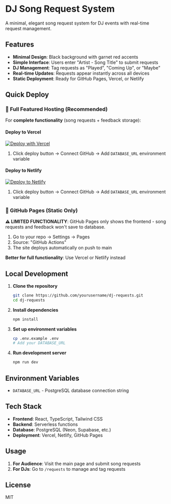# DJ Song Request System

A minimal, elegant song request system for DJ events with real-time request management.

## Features

- **Minimal Design**: Black background with garnet red accents
- **Simple Interface**: Users enter "Artist - Song Title" to submit requests  
- **DJ Management**: Tag requests as "Played", "Coming Up", or "Maybe"
- **Real-time Updates**: Requests appear instantly across all devices
- **Static Deployment**: Ready for GitHub Pages, Vercel, or Netlify

## Quick Deploy

### 🚀 Full Featured Hosting (Recommended)

For **complete functionality** (song requests + feedback storage):

#### Deploy to Vercel
[![Deploy with Vercel](https://vercel.com/button)](https://vercel.com/new/clone?repository-url=https%3A%2F%2Fgithub.com%2Fyourusername%2Fdj-requests)

1. Click deploy button → Connect GitHub → Add `DATABASE_URL` environment variable

#### Deploy to Netlify  
[![Deploy to Netlify](https://www.netlify.com/img/deploy/button.svg)](https://app.netlify.com/start/deploy?repository=https://github.com/yourusername/dj-requests)

1. Click deploy button → Connect GitHub → Add `DATABASE_URL` environment variable

### 📄 GitHub Pages (Static Only)

**⚠️ LIMITED FUNCTIONALITY**: GitHub Pages only shows the frontend - song requests and feedback won't save to database.

1. Go to your repo → Settings → Pages
2. Source: "GitHub Actions" 
3. The site deploys automatically on push to main

**Better for full functionality**: Use Vercel or Netlify instead

## Local Development

1. **Clone the repository**
   ```bash
   git clone https://github.com/yourusername/dj-requests.git
   cd dj-requests
   ```

2. **Install dependencies**
   ```bash
   npm install
   ```

3. **Set up environment variables**
   ```bash
   cp .env.example .env
   # Add your DATABASE_URL
   ```

4. **Run development server**
   ```bash
   npm run dev
   ```

## Environment Variables

- `DATABASE_URL` - PostgreSQL database connection string

## Tech Stack

- **Frontend**: React, TypeScript, Tailwind CSS
- **Backend**: Serverless functions
- **Database**: PostgreSQL (Neon, Supabase, etc.)
- **Deployment**: Vercel, Netlify, GitHub Pages

## Usage

1. **For Audience**: Visit the main page and submit song requests
2. **For DJs**: Go to `/requests` to manage and tag requests

## License

MIT